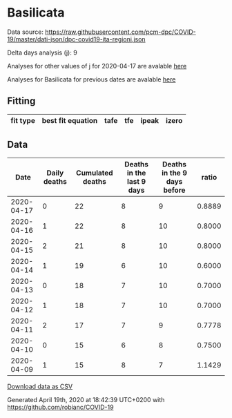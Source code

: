 # Basilicata

Data source: https://raw.githubusercontent.com/pcm-dpc/COVID-19/master/dati-json/dpc-covid19-ita-regioni.json

Delta days analysis (j): 9

Analyses for other values of j for 2020-04-17 are avalable [here](../2020-04-17/README.md)

Analyses for Basilicata for previous dates are avalable [here](../README.md)

## Fitting 
|fit type|best fit equation|tafe|tfe|ipeak|izero|
|-------|-----|--------|------|---|---|

## Data
|Date|Daily deaths|Cumulated deaths|Deaths in the last 9 days|Deaths in the 9 days before|ratio|
|----|----------|-----------|-------|--------------------|-----|
|2020-04-17|0|22|8|9|0.8889|
|2020-04-16|1|22|8|10|0.8000|
|2020-04-15|2|21|8|10|0.8000|
|2020-04-14|1|19|6|10|0.6000|
|2020-04-13|0|18|7|10|0.7000|
|2020-04-12|1|18|7|10|0.7000|
|2020-04-11|2|17|7|9|0.7778|
|2020-04-10|0|15|6|8|0.7500|
|2020-04-09|1|15|8|7|1.1429|

[Download data as CSV](COVID-19_basilicata_j9_2020-04-17.csv)

Generated April 19th, 2020 at 18:42:39 UTC+0200 with https://github.com/robianc/COVID-19
